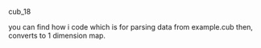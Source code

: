 cub_18

you can find how i code which is for parsing data from example.cub then, converts to 1 dimension map.
